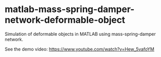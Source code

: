# matlab-mass-spring-damper-network-deformable-object
Simulation of deformable objects in MATLAB using mass-spring-damper network.

See the demo video:
https://www.youtube.com/watch?v=Hew_5vafoYM

